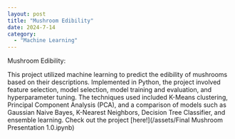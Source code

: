 ```yaml
---
layout: post
title: "Mushroom Edibility"
date: 2024-7-14
category:
  - "Machine Learning"
---
```


Mushroom Edibility:

This project utilized machine learning to predict the edibility of mushrooms based on their descriptions. Implemented in Python, the project involved feature selection, model selection, model training and evaluation, and hyperparameter tuning. The techniques used included K-Means clustering, Principal Component Analysis (PCA), and a comparison of models such as Gaussian Naive Bayes, K-Nearest Neighbors, Decision Tree Classifier, and ensemble learning. Check out the project [here!](/assets/Final Mushroom Presentation 1.0.ipynb)

